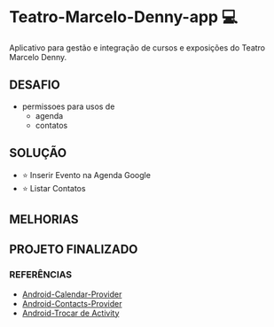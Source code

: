 # Teatro-Marcelo-Denny-app :computer:

Aplicativo para gestão e integração de cursos e exposições do Teatro Marcelo Denny.

## DESAFIO

- permissoes para usos de
  - agenda
  - contatos

## SOLUÇÃO

- :star: Inserir Evento na Agenda Google
- :star: Listar Contatos

## MELHORIAS

## PROJETO FINALIZADO

### REFERÊNCIAS

- [Android-Calendar-Provider](https://developer.android.com/guide/topics/providers/calendar-provider?hl=pt-br)
- [Android-Contacts-Provider](https://developer.android.com/guide/topics/providers/contacts-provider)
- [Android-Trocar de Activity](https://developer.android.com/training/basics/firstapp/starting-activity?hl=pt-br)